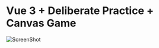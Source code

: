 # Vue 3 + Deliberate Practice + Canvas Game

![ScreenShot](https://upload.cc/i1/2023/04/20/CX8iav.png "spriteIdle")
